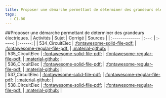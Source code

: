 ```yaml
---
title: Proposer une démarche permettant de déterminer des grandeurs électriques. 
tags:
  - C1-06
---
```

[comment]: <> (Généré automatiquement par make_all_activitess.py, creation_fichiers_activites)

##Proposer une démarche permettant de déterminer des grandeurs électriques. 
| Activités | Sujet | Corrigé | Sources  | 
| :-------------- | :---: | :-----: | :------: | 
| 534_CircuitElec | [:fontawesome-solid-file-pdf:](http://xpessoles-cpge.fr/pdf/C1_06_534_CircuitElec_Sujet.pdf) | [:fontawesome-regular-file-pdf:](http://xpessoles-cpge.fr/pdf/C1_06_534_CircuitElec_Corrige.pdf) | [:material-github:](https://github.com/xpessoles/ExercicesCompetences/tree/main/C1_ProposerDemarche/C1_06_ProposerDemarcheGrandeursElectriques/534_CircuitElec) |  
| 535_CircuitElec | [:fontawesome-solid-file-pdf:](http://xpessoles-cpge.fr/pdf/C1_06_535_CircuitElec_Sujet.pdf) | [:fontawesome-regular-file-pdf:](http://xpessoles-cpge.fr/pdf/C1_06_535_CircuitElec_Corrige.pdf) | [:material-github:](https://github.com/xpessoles/ExercicesCompetences/tree/main/C1_ProposerDemarche/C1_06_ProposerDemarcheGrandeursElectriques/535_CircuitElec) |  
| 536_CircuitElec | [:fontawesome-solid-file-pdf:](http://xpessoles-cpge.fr/pdf/C1_06_536_CircuitElec_Sujet.pdf) | [:fontawesome-regular-file-pdf:](http://xpessoles-cpge.fr/pdf/C1_06_536_CircuitElec_Corrige.pdf) | [:material-github:](https://github.com/xpessoles/ExercicesCompetences/tree/main/C1_ProposerDemarche/C1_06_ProposerDemarcheGrandeursElectriques/536_CircuitElec) |  
| 537_CircuitElec | [:fontawesome-solid-file-pdf:](http://xpessoles-cpge.fr/pdf/C1_06_537_CircuitElec_Sujet.pdf) | [:fontawesome-regular-file-pdf:](http://xpessoles-cpge.fr/pdf/C1_06_537_CircuitElec_Corrige.pdf) | [:material-github:](https://github.com/xpessoles/ExercicesCompetences/tree/main/C1_ProposerDemarche/C1_06_ProposerDemarcheGrandeursElectriques/537_CircuitElec) |  
| 538_CircuitElec | [:fontawesome-solid-file-pdf:](http://xpessoles-cpge.fr/pdf/C1_06_538_CircuitElec_Sujet.pdf) | [:fontawesome-regular-file-pdf:](http://xpessoles-cpge.fr/pdf/C1_06_538_CircuitElec_Corrige.pdf) | [:material-github:](https://github.com/xpessoles/ExercicesCompetences/tree/main/C1_ProposerDemarche/C1_06_ProposerDemarcheGrandeursElectriques/538_CircuitElec) |  

